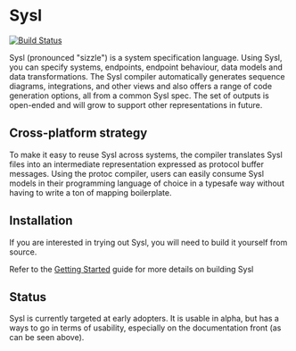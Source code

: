 # Sysl

[![Build Status][travis-img]][travis-url]

Sysl (pronounced "sizzle") is a system specification language. Using Sysl, you
can specify systems, endpoints, endpoint behaviour, data models and data
transformations. The Sysl compiler automatically generates sequence diagrams,
integrations, and other views and also offers a range of code generation
options, all from a common Sysl spec. The set of outputs is open-ended and will
grow to support other representations in future.


## Cross-platform strategy

To make it easy to reuse Sysl across systems, the compiler translates Sysl files
into an intermediate representation expressed as protocol buffer messages. Using
the protoc compiler, users can easily consume Sysl models in their programming
language of choice in a typesafe way without having to write a ton of mapping
boilerplate.


## Installation

If you are interested in trying out Sysl, you will need to build it yourself from source. 

Refer to the [Getting Started](doc/getting-started.md) guide for more details on building Sysl

## Status

Sysl is currently targeted at early adopters. It is usable in alpha, but has a
ways to go in terms of usability, especially on the documentation front (as can
be seen above).

[travis-img]: https://travis-ci.org/anz-bank/sysl.svg?branch=master
[travis-url]: https://travis-ci.org/anz-bank/sysl
